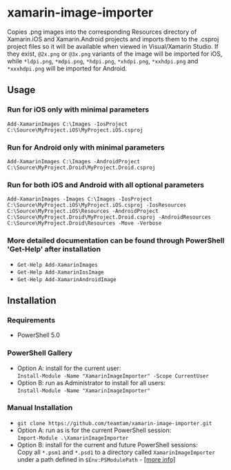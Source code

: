 # xamarin-image-importer

Copies .png images into the corresponding Resources directory of Xamarin.iOS and Xamarin.Android projects and
imports them to the .csproj project files so it will be available when viewed in Visual/Xamarin Studio. If they
exist, `@2x.png` or `@3x.png` variants of the image will be imported for iOS, while `*ldpi.png`, `*mdpi.png`, `*hdpi.png`,
`*xhdpi.png`, `*xxhdpi.png` and `*xxxhdpi.png` will be imported for Android.

## Usage

### Run for iOS only with minimal parameters
`Add-XamarinImages C:\Images -IosProject C:\Source\MyProject.iOS\MyProject.iOS.csproj`

### Run for Android only with minimal parameters
`Add-XamarinImages C:\Images -AndroidProject C:\Source\MyProject.Droid\MyProject.Droid.csproj`

### Run for both iOS and Android with all optional parameters
`Add-XamarinImages -Images C:\Images -IosProject C:\Source\MyProject.iOS\MyProject.iOS.csproj -IosResources C:\Source\MyProject.iOS\Resources -AndroidProject C:\Source\MyProject.Droid\MyProject.Droid.csproj -AndroidResources C:\Source\MyProject.Droid\Resources -Move -Verbose`

### More detailed documentation can be found through PowerShell 'Get-Help' after installation
* `Get-Help Add-XamarinImages`
* `Get-Help Add-XamarinIosImage`
* `Get-Help Add-XamarinAndroidImage`

## Installation

### Requirements
* PowerShell 5.0

### PowerShell Gallery
* Option A: install for the current user:  
  `Install-Module -Name "XamarinImageImporter" -Scope CurrentUser`
* Option B: run as Administrator to install for all users:  
  `Install-Module -Name "XamarinImageImporter"`

### Manual Installation
* `git clone https://github.com/teamtam/xamarin-image-importer.git`
* Option A: run as is for the current PowerShell session:  
  `Import-Module .\XamarinImageImporter`
* Option B: install for the current and future PowerShell sessions:  
  Copy all `*.psm1` and `*.psd1` to a directory called `XamarinImageImporter` under a path defined in `$Env:PSModulePath` - [[more info]](https://msdn.microsoft.com/en-us/library/dd878350(v=vs.85).aspx)
